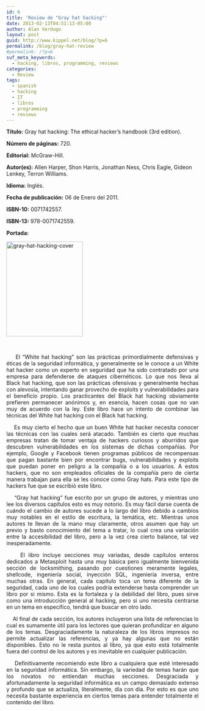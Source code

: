 ```yaml
---
id: 6
title: 'Review de "Gray hat hacking"'
date: 2013-02-13T04:51:13-05:00
author: Alan Verdugo
layout: post
guid: http://www.kippel.net/blog/?p=6
permalink: /blog/gray-hat-review
#permalink: /?p=6
suf_meta_keywords:
  - hacking, libros, programming, reviews
categories:
  - Review
tags:
  - spanish
  - hacking
  - IT
  - libros
  - programming
  - reviews
---
```

**Título:** Gray hat hacking: The ethical hacker&#8217;s handbook (3rd edition).

**Número de páginas:** 720.

**Editorial:** McGraw-Hill.

**Autor(es):** Allen Harper, Shon Harris, Jonathan Ness, Chris Eagle, Gideon Lenkey, Terron Williams.

**Idioma:** Inglés.

**Fecha de publicación:** 06 de Enero del 2011.

**ISBN-10:** 0071742557.

**ISBN-13:** 978-0071742559.

**Portada:**

[<img class="aligncenter size-full wp-image-20" src="https://github.com/alanverdugo/alanverdugo.github.io/tree/master/wp-content/uploads/2013/02/gray-hat-hacking-cover.jpg" alt="gray-hat-hacking-cover" width="200" height="248" />](https://github.com/alanverdugo/alanverdugo.github.io/tree/master/wp-content/uploads/2013/02/gray-hat-hacking-cover.jpg)

&nbsp;

<p style="text-align: justify;">
      El &#8220;White hat hacking&#8221; son las prácticas primordialmente defensivas y éticas de la seguridad informática, y generalmente se le conoce a un White hat hacker como un experto en seguridad que ha sido contratado por una empresa para defenderse de ataques cibernéticos. Lo que nos lleva al Black hat hacking, que son las prácticas ofensivas y generalmente hechas con alevosía, intentando ganar provecho de exploits y vulnerabilidades para el beneficio propio. Los practicantes del Black hat hacking obviamente prefieren permanecer anónimos y, en esencia, hacen cosas que no van muy de acuerdo con la ley. Este libro hace un intento de combinar las técnicas del White hat hacking con el Black hat hacking.
</p>

<p style="text-align: justify;">
      Es muy cierto el hecho que un buen White hat hacker necesita conocer las técnicas con las cuales será atacado. También es cierto que muchas empresas tratan de tomar ventaja de hackers curiosos y aburridos que descubren vulnerabilidades en los sistemas de dichas compañías. Por ejemplo, Google y Facebook tienen programas públicos de recompensas que pagan bastante bien por encontrar bugs, vulnerabilidades y exploits que puedan poner en peligro a la compañía o a los usuarios. A estos hackers, que no son empleados oficiales de la compañía pero de cierta manera trabajan para ella se les conoce como Gray hats. Para este tipo de hackers fue que se escribió este libro.
</p>

<p style="text-align: justify;">
      &#8220;Gray hat hacking&#8221; fue escrito por un grupo de autores, y mientras uno lee los diversos capítulos esto es muy notorio. Es muy fácil darse cuenta de cuándo el cambio de autores sucede a lo largo del libro debido a cambios muy notables en el estilo de escritura, la temática, etc. Mientras unos autores te llevan de la mano muy claramente, otros asumen que hay un previo y basto conocimiento del tema a tratar, lo cual crea una variación entre la accesibilidad del libro, pero a la vez crea cierto balance, tal vez inesperadamente.
</p>

<p style="text-align: justify;">
      El libro incluye secciones muy variadas, desde capítulos enteros dedicados a Metasploit hasta una muy básica pero igualmente bienvenida sección de locksmithing, pasando por cuestiones meramente legales, shellcode, ingeniería social, inyección SQL, ingeniería inversa, entre muchas otras. En general, cada capítulo toca un tema diferente de la seguridad, cada uno de los cuales podría extenderse hasta comprender un libro por si mismo. Esta es la fortaleza y la debilidad del libro, pues sirve como una introducción general al hacking, pero si uno necesita centrarse en un tema en específico, tendrá que buscar en otro lado.
</p>

<p style="text-align: justify;">
      Al final de cada sección, los autores incluyeron una lista de referencias lo cual es sumamente útil para los lectores que quieran profundizar en alguno de los temas. Desgraciadamente la naturaleza de los libros impresos no permite actualizar las referencias, y ya hay algunas que no están disponibles. Esto no le resta puntos al libro, ya que esto está totalmente fuera del control de los autores y es inevitable en cualquier publicación.
</p>

<p style="text-align: justify;">
      Definitivamente recomiendo este libro a cualquiera que esté interesado en la seguridad informática. Sin embargo, la variedad de temas harán que los novatos no entiendan muchas secciones. Desgraciada y afortunadamente la seguridad informática es un campo demasiado extenso y profundo que se actualiza, literalmente, día con día. Por esto es que uno necesita bastante experiencia en ciertos temas para entender totalmente el contenido del libro.
</p>